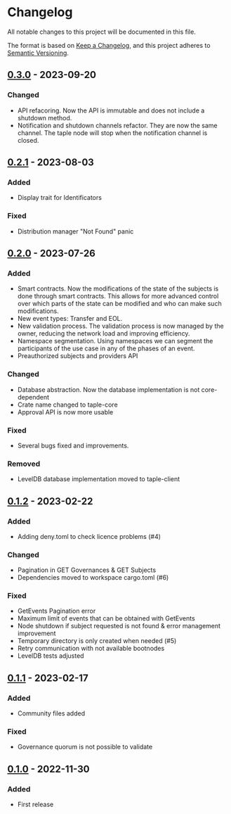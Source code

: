 # Changelog

All notable changes to this project will be documented in this file.

The format is based on [Keep a Changelog](https://keepachangelog.com/en/1.0.0/),
and this project adheres to [Semantic Versioning](https://semver.org/spec/v2.0.0.html).

## [0.3.0] - 2023-09-20

### Changed

- API refacoring. Now the API is immutable and does not include a shutdown method.
- Notification and shutdown channels refactor. They are now the same channel. The taple node will stop when the notification channel is closed. 

## [0.2.1] - 2023-08-03

### Added

- Display trait for Identificators 

### Fixed

- Distribution manager "Not Found" panic

## [0.2.0] - 2023-07-26

### Added

- Smart contracts. Now the modifications of the state of the subjects is done through smart contracts. This allows for more advanced control over which parts of the state can be modified and who can make such modifications.
- New event types: Transfer and EOL.
- New validation process. The validation process is now managed by the owner, reducing the network load and improving efficiency.
- Namespace segmentation. Using namespaces we can segment the participants of the use case in any of the phases of an event.
- Preauthorized subjects and providers API

### Changed

- Database abstraction. Now the database implementation is not core-dependent
- Crate name changed to taple-core
- Approval API is now more usable

### Fixed

- Several bugs fixed and improvements.

### Removed

- LevelDB database implementation moved to taple-client

## [0.1.2] - 2023-02-22

### Added

- Adding deny.toml to check licence problems (#4)

### Changed

- Pagination in GET Governances & GET Subjects
- Dependencies moved to workspace cargo.toml (#6)

### Fixed

- GetEvents Pagination error
- Maximum limit of events that can be obtained with GetEvents
- Node shutdown if subject requested is not found & error management improvement
- Temporary directory is only created when needed (#5)
- Retry communication with not available bootnodes
- LevelDB tests adjusted

## [0.1.1] - 2023-02-17

### Added

- Community files added

### Fixed

- Governance quorum is not possible to validate

## [0.1.0] - 2022-11-30

### Added

- First release

[0.3.0]: https://github.com/opencanarias/taple-core/compare/v0.2.0...v0.3.0
[0.2.1]: https://github.com/opencanarias/taple-core/compare/v0.2.0...v0.2.1
[0.2.0]: https://github.com/opencanarias/taple-core/compare/v0.1.0...v0.2.0
[0.1.2]: https://github.com/opencanarias/taple-core/compare/v0.1.1...v0.1.2
[0.1.1]: https://github.com/opencanarias/taple-core/compare/v0.1.0...v0.1.1
[0.1.0]: https://github.com/opencanarias/taple-core/releases/tag/v0.1.0
